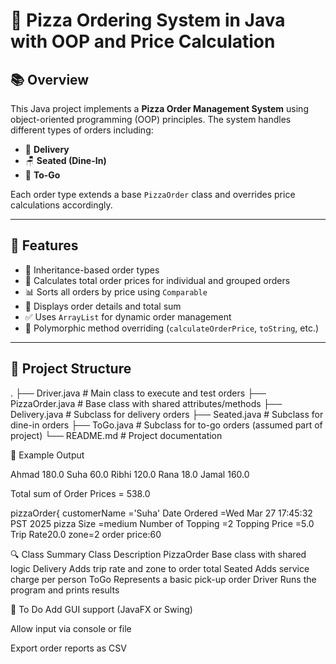 # 🍕 Pizza Ordering System in Java with OOP and Price Calculation


## 📚 Overview

This Java project implements a **Pizza Order Management System** using object-oriented programming (OOP) principles. The system handles different types of orders including:

- 🛵 **Delivery**
- 🪑 **Seated (Dine-In)**
- 🥡 **To-Go**

Each order type extends a base `PizzaOrder` class and overrides price calculations accordingly.

---

## 🧰 Features

- 🔄 Inheritance-based order types
- 🧮 Calculates total order prices for individual and grouped orders
- 📊 Sorts all orders by price using `Comparable`
- 🧾 Displays order details and total sum
- ✅ Uses `ArrayList` for dynamic order management
- 🧠 Polymorphic method overriding (`calculateOrderPrice`, `toString`, etc.)

---

## 🧱 Project Structure

. ├── Driver.java # Main class to execute and test orders ├── PizzaOrder.java # Base class with shared attributes/methods ├── Delivery.java # Subclass for delivery orders ├── Seated.java # Subclass for dine-in orders ├── ToGo.java # Subclass for to-go orders (assumed part of project) └── README.md # Project documentation


📌 Example Output

Ahmad 180.0
Suha 60.0
Ribhi 120.0
Rana 18.0
Jamal 160.0

Total sum of Order Prices = 538.0

pizzaOrder{
customerName ='Suha'
Date Ordered =Wed Mar 27 17:45:32 PST 2025
pizza Size =medium
Number of Topping =2
Topping Price =5.0
Trip Rate20.0
zone=2
order price:60

🔍 Class Summary
Class	Description
PizzaOrder	Base class with shared logic
Delivery	Adds trip rate and zone to order total
Seated	Adds service charge per person
ToGo	Represents a basic pick-up order
Driver	Runs the program and prints results


🔧 To Do
 Add GUI support (JavaFX or Swing)

 Allow input via console or file

 Export order reports as CSV

